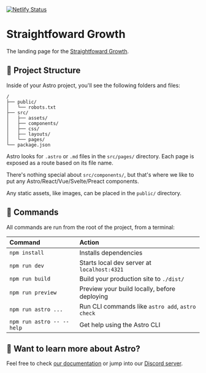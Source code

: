 [![Netlify Status](https://api.netlify.com/api/v1/badges/8efdf442-0fdc-47ef-b479-71670ccaf8d1/deploy-status)](https://app.netlify.com/sites/straightforward/deploys)

# Straightfoward Growth

The landing page for the [Straightfoward Growth](https://straightforwardgrowth.com).

## 🚀 Project Structure

Inside of your Astro project, you'll see the following folders and files:

```text
/
├── public/
│   └── robots.txt
├── src/
│   ├── assets/
│   ├── components/
│   ├── css/
│   ├── layouts/
│   └── pages/
└── package.json
```

Astro looks for `.astro` or `.md` files in the `src/pages/` directory. Each page is exposed as a route based on its file name.

There's nothing special about `src/components/`, but that's where we like to put any Astro/React/Vue/Svelte/Preact components.

Any static assets, like images, can be placed in the `public/` directory.

## 🧞 Commands

All commands are run from the root of the project, from a terminal:

| Command                   | Action                                           |
| :------------------------ | :----------------------------------------------- |
| `npm install`             | Installs dependencies                            |
| `npm run dev`             | Starts local dev server at `localhost:4321`      |
| `npm run build`           | Build your production site to `./dist/`          |
| `npm run preview`         | Preview your build locally, before deploying     |
| `npm run astro ...`       | Run CLI commands like `astro add`, `astro check` |
| `npm run astro -- --help` | Get help using the Astro CLI                     |

## 👀 Want to learn more about Astro?

Feel free to check [our documentation](https://docs.astro.build) or jump into our [Discord server](https://astro.build/chat).
